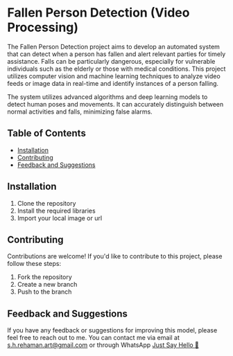 
# Fallen Person Detection (Video Processing)

The Fallen Person Detection project aims to develop an automated system that can detect when a person has fallen and alert relevant parties for timely assistance. Falls can be particularly dangerous, especially for vulnerable individuals such as the elderly or those with medical conditions. This project utilizes computer vision and machine learning techniques to analyze video feeds or image data in real-time and identify instances of a person falling.

The system utilizes advanced algorithms and deep learning models to detect human poses and movements. It can accurately distinguish between normal activities and falls, minimizing false alarms.

## Table of Contents

- [Installation](#installation)
- [Contributing](#contributing)
- [Feedback and Suggestions](#feedback-and-suggestions)
## Installation

 1. Clone the repository
 2. Install the required libraries
 3. Import your local image or url 

## Contributing

Contributions are welcome! If you'd like to contribute to this project, please follow these steps:

 1. Fork the repository
 2. Create a new branch
 3. Push to the branch


## Feedback and Suggestions

If you have any feedback or suggestions for improving this model, please feel free to reach out to me. You can contact me via email at s.h.rehaman.art@gmail.com or through WhatsApp [Just Say Hello 👋 ](https://api.whatsapp.com/send/?phone=919777795786&text=Hello%20Shaikh%20Habibur%20Rehaman,%20I%20get%20this%20no.%20from%20your%20Github%20&type=phone_number&app_absent=0)
